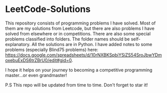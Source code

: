 # LeetCode-Solutions

This repository consists of programming problems I have solved. Most of them are my solutions from Leetcode, but there are also problems I have solved from elsewhere or in competitions. There are also some special problems classified into folders. The folder names should be self-explanatory. All the solutions are in Python. I have added notes to some problems (especially Blind75 problems) here: https://docs.google.com/spreadsheets/d/10rNXBKSpbiYSiZS54SroJbwYDmoxebuExDS6trZBrU0/edit#gid=0.

I hope it helps on your journey to becoming a competitive programming master...or even grandmaster!

P.S This repo will be updated from time to time. Don't forget to star it!
